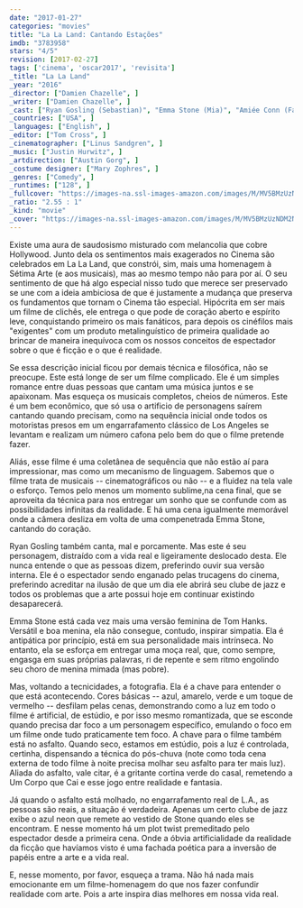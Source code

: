 ```yaml
---
date: "2017-01-27"
categories: "movies"
title: "La La Land: Cantando Estações"
imdb: "3783958"
stars: "4/5"
revision: [2017-02-27]
tags: ['cinema', 'oscar2017', 'revisita']
_title: "La La Land"
_year: "2016"
_director: ["Damien Chazelle", ]
_writer: ["Damien Chazelle", ]
_cast: ["Ryan Gosling (Sebastian)", "Emma Stone (Mia)", "Amiée Conn (Famous Actress)", "Terry Walters (Linda)", "Thom Shelton (Coffee Spiller)", "Cinda Adams (Casting Director)", "Callie Hernandez (Tracy)", "Jessica Rothe (Alexis)", "Sonoya Mizuno (Caitlin)", ]
_countries: ["USA", ]
_languages: ["English", ]
_editor: ["Tom Cross", ]
_cinematographer: ["Linus Sandgren", ]
_music: ["Justin Hurwitz", ]
_artdirection: ["Austin Gorg", ]
_costume designer: ["Mary Zophres", ]
_genres: ["Comedy", ]
_runtimes: ["128", ]
_fullcover: "https://images-na.ssl-images-amazon.com/images/M/MV5BMzUzNDM2NzM2MV5BMl5BanBnXkFtZTgwNTM3NTg4OTE@.jpg"
_ratio: "2.55 : 1"
_kind: "movie"
_cover: "https://images-na.ssl-images-amazon.com/images/M/MV5BMzUzNDM2NzM2MV5BMl5BanBnXkFtZTgwNTM3NTg4OTE@._V1._SX94_SY140_.jpg"
---
```

Existe uma aura de saudosismo misturado com melancolia que cobre Hollywood. Junto dela os sentimentos mais exagerados no Cinema são celebrados em La La Land, que constrói, sim, mais uma homenagem à Sétima Arte (e aos musicais), mas ao mesmo tempo não para por aí. O seu sentimento de que há algo especial nisso tudo que merece ser preservado se une com a ideia ambiciosa de que é justamente a mudança que preserva os fundamentos que tornam o Cinema tão especial. Hipócrita em ser mais um filme de clichês, ele entrega o que pode de coração aberto e espírito leve, conquistando primeiro os mais fanáticos, para depois os cinéfilos mais "exigentes" com um produto metalinguístico de primeira qualidade ao brincar de maneira inequívoca com os nossos conceitos de espectador sobre o que é ficção e o que é realidade.

Se essa descrição inicial ficou por demais técnica e filosófica, não se preocupe. Este está longe de ser um filme complicado. Ele é um simples romance entre duas pessoas que cantam uma música juntos e se apaixonam. Mas esqueça os musicais completos, cheios de números. Este é um bem econômico, que só usa o artificio de personagens saírem cantando quando precisam, como na sequência inicial onde todos os motoristas presos em um engarrafamento clássico de Los Angeles se levantam e realizam um número cafona pelo bem do que o filme pretende fazer.

Aliás, esse filme é uma coletânea de sequência que não estão aí para impressionar, mas como um mecanismo de linguagem. Sabemos que o filme trata de musicais -- cinematográficos ou não -- e a fluidez na tela vale o esforço. Temos pelo menos um momento sublime,na cena final, que se aproveita da técnica para nos entregar um sonho que se confunde com as possibilidades infinitas da realidade. E há uma cena igualmente memorável onde a câmera desliza em volta de uma compenetrada Emma Stone, cantando do coração.

Ryan Gosling também canta, mal e porcamente. Mas este é seu personagem, distraído com a vida real e ligeiramente deslocado desta. Ele nunca entende o que as pessoas dizem, preferindo ouvir sua versão interna. Ele é o espectador sendo enganado pelas trucagens do cinema, preferindo acreditar na ilusão de que um dia ele abrirá seu clube de jazz e todos os problemas que a arte possui hoje em continuar existindo desaparecerá.

Emma Stone está cada vez mais uma versão feminina de Tom Hanks. Versátil e boa menina, ela não consegue, contudo, inspirar simpatia. Ela é antipática por princípio, está em sua personalidade mais intrínseca. No entanto, ela se esforça em entregar uma moça real, que, como sempre, engasga em suas próprias palavras, ri de repente e sem ritmo engolindo seu choro de menina mimada (mas pobre).

Mas, voltando a tecnicidades, a fotografia. Ela é a chave para entender o que está acontecendo. Cores básicas -- azul, amarelo, verde e um toque de vermelho -- desfilam pelas cenas, demonstrando como a luz em todo o filme é artificial, de estúdio, e por isso mesmo romantizada, que se esconde quando precisa dar foco a um personagem específico, emulando o foco em um filme onde tudo praticamente tem foco. A chave para o filme também está no asfalto. Quando seco, estamos em estúdio, pois a luz é controlada, certinha, dispensando a técnica do pós-chuva (note como toda cena externa de todo filme à noite precisa molhar seu asfalto para ter mais luz). Aliada do asfalto, vale citar, é a gritante cortina verde do casal, remetendo a Um Corpo que Cai e esse jogo entre realidade e fantasia.

Já quando o asfalto está molhado, no engarrafamento real de L.A., as pessoas são reais, a situação é verdadeira. Apenas um certo clube de jazz exibe o azul neon que remete ao vestido de Stone quando eles se encontram. E nesse momento há um plot twist premeditado pelo espectador desde a primeira cena. Onde a óbvia artificialidade da realidade da ficção que havíamos visto é uma fachada poética para a inversão de papéis entre a arte e a vida real.

E, nesse momento, por favor, esqueça a trama. Não há nada mais emocionante em um filme-homenagem do que nos fazer confundir realidade com arte. Pois a arte inspira dias melhores em nossa vida real.
